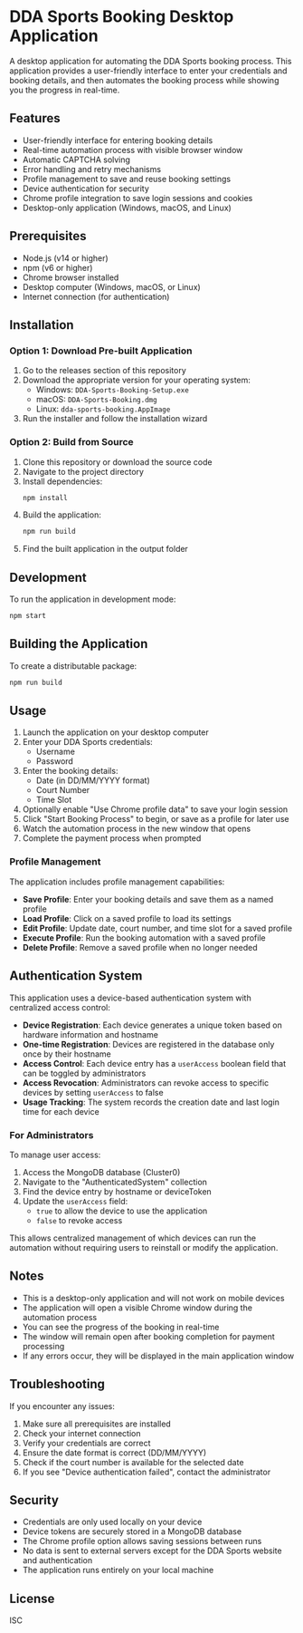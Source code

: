 # DDA Sports Booking Desktop Application

A desktop application for automating the DDA Sports booking process. This application provides a user-friendly interface to enter your credentials and booking details, and then automates the booking process while showing you the progress in real-time.

## Features

- User-friendly interface for entering booking details
- Real-time automation process with visible browser window
- Automatic CAPTCHA solving
- Error handling and retry mechanisms
- Profile management to save and reuse booking settings
- Device authentication for security
- Chrome profile integration to save login sessions and cookies
- Desktop-only application (Windows, macOS, and Linux)

## Prerequisites

- Node.js (v14 or higher)
- npm (v6 or higher)
- Chrome browser installed
- Desktop computer (Windows, macOS, or Linux)
- Internet connection (for authentication)

## Installation

### Option 1: Download Pre-built Application

1. Go to the releases section of this repository
2. Download the appropriate version for your operating system:
   - Windows: `DDA-Sports-Booking-Setup.exe`
   - macOS: `DDA-Sports-Booking.dmg`
   - Linux: `dda-sports-booking.AppImage`
3. Run the installer and follow the installation wizard

### Option 2: Build from Source

1. Clone this repository or download the source code
2. Navigate to the project directory
3. Install dependencies:
   ```bash
   npm install
   ```
4. Build the application:
   ```bash
   npm run build
   ```
5. Find the built application in the output folder

## Development

To run the application in development mode:

```bash
npm start
```

## Building the Application

To create a distributable package:

```bash
npm run build
```

## Usage

1. Launch the application on your desktop computer
2. Enter your DDA Sports credentials:
   - Username
   - Password
3. Enter the booking details:
   - Date (in DD/MM/YYYY format)
   - Court Number
   - Time Slot
4. Optionally enable "Use Chrome profile data" to save your login session
5. Click "Start Booking Process" to begin, or save as a profile for later use
6. Watch the automation process in the new window that opens
7. Complete the payment process when prompted

### Profile Management

The application includes profile management capabilities:

- **Save Profile**: Enter your booking details and save them as a named profile
- **Load Profile**: Click on a saved profile to load its settings
- **Edit Profile**: Update date, court number, and time slot for a saved profile
- **Execute Profile**: Run the booking automation with a saved profile
- **Delete Profile**: Remove a saved profile when no longer needed

## Authentication System

This application uses a device-based authentication system with centralized access control:

- **Device Registration**: Each device generates a unique token based on hardware information and hostname
- **One-time Registration**: Devices are registered in the database only once by their hostname
- **Access Control**: Each device entry has a `userAccess` boolean field that can be toggled by administrators
- **Access Revocation**: Administrators can revoke access to specific devices by setting `userAccess` to false
- **Usage Tracking**: The system records the creation date and last login time for each device

### For Administrators

To manage user access:

1. Access the MongoDB database (Cluster0)
2. Navigate to the "AuthenticatedSystem" collection
3. Find the device entry by hostname or deviceToken
4. Update the `userAccess` field:
   - `true` to allow the device to use the application
   - `false` to revoke access

This allows centralized management of which devices can run the automation without requiring users to reinstall or modify the application.

## Notes

- This is a desktop-only application and will not work on mobile devices
- The application will open a visible Chrome window during the automation process
- You can see the progress of the booking in real-time
- The window will remain open after booking completion for payment processing
- If any errors occur, they will be displayed in the main application window

## Troubleshooting

If you encounter any issues:

1. Make sure all prerequisites are installed
2. Check your internet connection
3. Verify your credentials are correct
4. Ensure the date format is correct (DD/MM/YYYY)
5. Check if the court number is available for the selected date
6. If you see "Device authentication failed", contact the administrator

## Security

- Credentials are only used locally on your device
- Device tokens are securely stored in a MongoDB database
- The Chrome profile option allows saving sessions between runs
- No data is sent to external servers except for the DDA Sports website and authentication
- The application runs entirely on your local machine

## License

ISC

